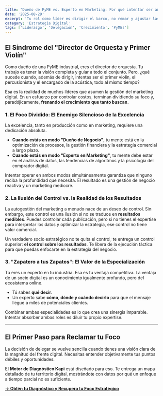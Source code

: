 ```yaml
---
title: "Dueño de PyME vs. Experto en Marketing: Por qué intentar ser ambos frena tu crecimiento"
date: '2025-08-29'
excerpt: 'Tu rol como líder es dirigir el barco, no remar y ajustar las velas al mismo tiempo. Descubre cómo la falta de especialización en marketing digital puede ser el ancla que impide que tu empresa avance.'
category: 'Estrategia Digital'
tags: ['Liderazgo', 'Delegación', 'Crecimiento', 'PyMEs']
---
```


## El Síndrome del "Director de Orquesta y Primer Violín"

Como dueño de una PyME industrial, eres el director de orquesta. Tu trabajo es tener la visión completa y guiar a todo el conjunto. Pero, ¿qué sucede cuando, además de dirigir, intentas ser el primer violín, el percusionista y el encargado de la acústica, todo al mismo tiempo?

Esa es la realidad de muchos líderes que asumen la gestión del marketing digital. En un esfuerzo por controlar costos, terminan dividiendo su foco y, paradójicamente, **frenando el crecimiento que tanto buscan.**

### 1. El Foco Dividido: El Enemigo Silencioso de la Excelencia

La excelencia, tanto en producción como en marketing, requiere una dedicación absoluta.

*   **Cuando estás en modo "Dueño de Negocio"**, tu mente está en la optimización de procesos, la gestión financiera y la estrategia comercial a largo plazo.
*   **Cuando estás en modo "Experto en Marketing"**, tu mente debe estar en el análisis de datos, las tendencias de algoritmos y la psicología del comprador digital.

Intentar operar en ambos modos simultáneamente garantiza que ninguno reciba la profundidad que necesita. El resultado es una gestión de negocio reactiva y un marketing mediocre.

### 2. La Ilusión del Control vs. la Realidad de los Resultados

La autogestión del marketing a menudo nace de un deseo de control. Sin embargo, este control es una ilusión si no se traduce en **resultados medibles**. Puedes controlar cada publicación, pero si no tienes el expertise para interpretar los datos y optimizar la estrategia, ese control no tiene valor comercial.

Un verdadero socio estratégico no te quita el control; te entrega un control superior: **el control sobre los resultados**. Te libera de la ejecución táctica para que puedas enfocarte en la estrategia del negocio.

### 3. "Zapatero a tus Zapatos": El Valor de la Especialización

Tú eres un experto en tu industria. Esa es tu ventaja competitiva. La ventaja de un socio digital es un conocimiento igualmente profundo, pero del ecosistema online.

*   Tú sabes **qué decir**.
*   Un experto sabe **cómo, dónde y cuándo decirlo** para que el mensaje llegue a miles de potenciales clientes.

Combinar ambas especialidades es lo que crea una sinergia imparable. Intentar absorber ambos roles es diluir tu propio expertise.

---

## El Primer Paso para Reclamar tu Foco

La decisión de delegar se vuelve sencilla cuando tienes una visión clara de la magnitud del frente digital. Necesitas entender objetivamente tus puntos débiles y oportunidades.

El **Motor de Diagnóstico Kapi** está diseñado para eso. Te entrega un mapa detallado de tu territorio digital, mostrándote con datos por qué un enfoque a tiempo parcial no es suficiente.

**[-> Obtén tu Diagnóstico y Recupera tu Foco Estratégico](/)**